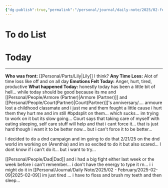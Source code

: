 ```yaml
---
{"dg-publish":true,"permalink":"/personal/journal/daily-note/2025/02-february/2025-02-08/","tags":["daily","20-25"],"noteIcon":""}
---
```


# To do List

# Today
---
**Who was front:**  [[Personal/Parts/Lily\|Lily]] I think?
**Any Time Loss:** Alot of time loss like off and on all day
**Emotions Felt Today:** Anger, hurt, tired, productive
**What happened Today:**
honestly today has been a little bit of hell... while today should be good because its me and [[Personal/People/Armore (Partner)\|Armore (Partner)]] and [[Personal/People/Court(Partner)\|Court(Partner)]]'s anniversary/.... armoure lost a childhood classmate and i just me and them fought a little cause i hurt them they hurt me and im still #bpdsplit on them... which sucks... im trying to work on it but its slow going...
Court says that taking care of myself with eating sleeping, self care stuff will help and that i cant force it... 
that is just hard though i want it to be better now...  but i can't force it to be better...

I decided to do a dnd campaign and im going to do that 2/21/25 on the dnd world im working on (Arenthia) and im so excited to do it but also scared... I dont know if i can't do it... but i want to try...

[[Personal/People/Dad\|Dad]] and i had a big fight  either last week or the week before i can't remember...  i don't have the energy to type it rn... i i might do it in [[Personal/Journal/Daily Note/2025/02 - February/2025-02-09\|2025-02-09]] im just tired ... i have to floss and brush my teeth and then sleep... 

